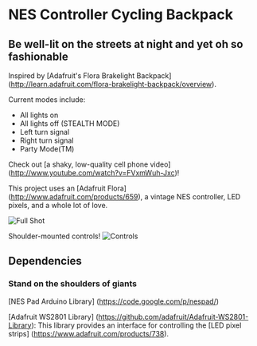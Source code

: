 # NES Controller Cycling Backpack #
## Be well-lit on the streets at night and yet oh so fashionable ##

Inspired by [Adafruit's Flora Brakelight Backpack] (http://learn.adafruit.com/flora-brakelight-backpack/overview).

Current modes include:
  * All lights on 
  * All lights off (STEALTH MODE)
  * Left turn signal
  * Right turn signal
  * Party Mode(TM)

Check out [a shaky, low-quality cell phone video] (http://www.youtube.com/watch?v=FVxmWuh-Jxc)!

This project uses an [Adafruit Flora] (http://www.adafruit.com/products/659), a vintage NES controller, LED pixels, and a whole lot of love.

![Full Shot](https://raw.github.com/joedougherty/nes_bag/master/img/full_shot.jpg)

Shoulder-mounted controls!
![Controls](https://raw.github.com/joedougherty/nes_bag/master/img/shoulder_mounted.jpg)

## Dependencies
### Stand on the shoulders of giants ###
[NES Pad Arduino Library] (https://code.google.com/p/nespad/)

[Adafruit WS2801 Library] (https://github.com/adafruit/Adafruit-WS2801-Library):
This library provides an interface for controlling the [LED pixel strips] (https://www.adafruit.com/products/738).
